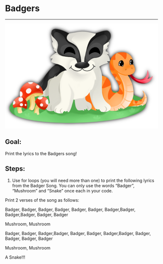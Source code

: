 

# Badgers

<hr/>
<img src="./images/badgers.png"/>

## Goal:

Print the lyrics to the
Badgers song!

## Steps:

1. Use for loops (you will need more than one) to print the following lyrics from the Badger Song.  You can only use the words “Badger”, “Mushroom” and “Snake” once each in your code.



Print 2 verses of the song as follows:


Badger, Badger, Badger, Badger, Badger, Badger, Badger,Badger, Badger,Badger, Badger, Badger

Mushroom, Mushroom

Badger, Badger, Badger,Badger, Badger, Badger, Badger,Badger, Badger, Badger, Badger, Badger

Mushroom, Mushroom

A Snake!!!



